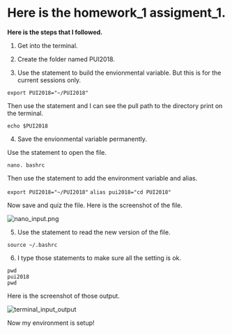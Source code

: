 # Here is the homework_1 assigment_1.

**Here is the steps that I followed.**

1. Get into the terminal.

2. Create the folder named PUI2018.

3. Use the statement to build the envionmental variable. But this is for the current sessions only.

```export PUI2018="~/PUI2018"```

Then use the statement and I can see the pull path to the directory print on the terminal.

```echo $PUI2018```

4. Save the envionmental variable permanently.

Use the statement to open the file.

```nano. bashrc```

Then use the statement to add the environment variable and alias.

```export PUI2018="~/PUI2018"```
```alias pui2018="cd PUI2018"```

Now save and quiz the file. Here is the screenshot of the file.

![nano_input.png](https://github.com/Sherryairui/PUI2018_xc1454/blob/master/HW1_xc1454/nano_input.png)

5. Use the statement to read the new version of the file.

```source ~/.bashrc```

6. I type those statements to make sure all the setting is ok.

```
pwd
pui2018
pwd
```

Here is the screenshot of those output.

![terminal_input_output](https://github.com/Sherryairui/PUI2018_xc1454/blob/master/HW1_xc1454/terminal_input_output.png)

Now my environment is setup!
